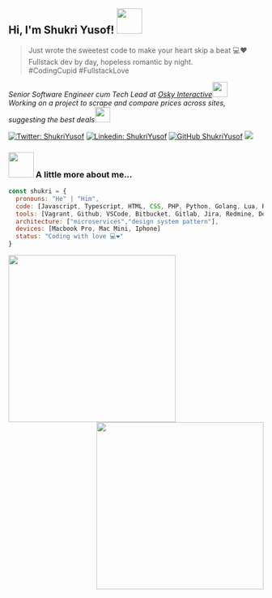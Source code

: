 <h2> Hi, I'm Shukri Yusof! <img src="https://media.giphy.com/media/mGcNjsfWAjY5AEZNw6/giphy.gif" width="50"></h2>
<blockquote>Just wrote the sweetest code to make your heart skip a beat 💻❤️ Fullstack dev by day, hopeless romantic by night. 
  </br>
  #CodingCupid 
  #FullstackLove
</blockquote>
<p><em>Senior Software Engineer cum Tech Lead at <a href="https://www.osky.com.au">Osky Interactive</a><img src="https://media.giphy.com/media/fYSnHlufseco8Fh93Z/giphy.gif" width="30">
</br>Working on a project to scrape and compare prices across sites, suggesting the best deals<img src="https://media.giphy.com/media/WUlplcMpOCEmTGBtBW/giphy.gif" width="30"> 
</em></p>

[![Twitter: ShukriYusof](https://img.shields.io/twitter/follow/shukyusof?style=social)](https://twitter.com/shukyusof)
[![Linkedin: ShukriYusof](https://img.shields.io/badge/-shukriyusof-blue?style=flat-square&logo=Linkedin&logoColor=white&link=https://www.linkedin.com/in/shukri-yusof/)](https://www.linkedin.com/in/shukri-yusof/)
[![GitHub ShukriYusof](https://img.shields.io/github/followers/shukriYusof?label=follow&style=social)](https://github.com/Thaiane)
![](https://komarev.com/ghpvc/?username=shukriYusof&color=DC143C&style=plastic&label=Secret+Admirer)

### <img src="https://media.giphy.com/media/VgCDAzcKvsR6OM0uWg/giphy.gif" width="50"> A little more about me... 

```javascript
const shukri = {
  pronouns: "He" | "Him",
  code: [Javascript, Typescript, HTML, CSS, PHP, Python, Golang, Lua, React Js, React Native, Tailwind, Bootstrap],
  tools: [Vagrant, Github, VSCode, Bitbucket, Gitlab, Jira, Redmine, Docker],
  architecture: ["microservices","design system pattern"],
  devices: [Macbook Pro, Mac Mini, Iphone]
  status: "Coding with love 💻❤️"
}
```

<img align="left" src="https://github-readme-stats.vercel.app/api/wakatime?username=shukriyusof" width="330">
<img align='right' src="https://github-readme-stats.vercel.app/api?username=shukriYusof&show_icons=true" width="330">


